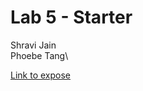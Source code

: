# Lab 5 - Starter

Shravi Jain\
Phoebe Tang\

[Link to expose](https://shjucsd.github.io/Lab5_Starter/expose.html)
